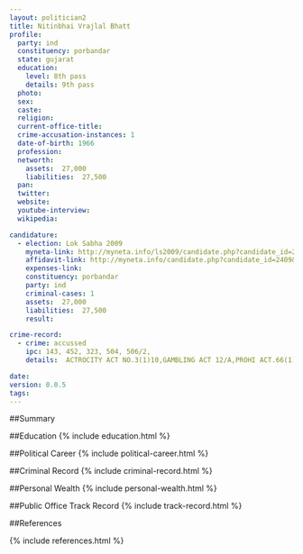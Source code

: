 ```yaml
---
layout: politician2
title: Nitinbhai Vrajlal Bhatt
profile: 
  party: ind
  constituency: porbandar
  state: gujarat
  education: 
    level: 8th pass
    details: 9th pass
  photo: 
  sex: 
  caste: 
  religion: 
  current-office-title: 
  crime-accusation-instances: 1
  date-of-birth: 1966
  profession: 
  networth: 
    assets:  27,000
    liabilities:  27,500
  pan: 
  twitter: 
  website: 
  youtube-interview: 
  wikipedia: 

candidature: 
  - election: Lok Sabha 2009
    myneta-link: http://myneta.info/ls2009/candidate.php?candidate_id=2409
    affidavit-link: http://myneta.info/candidate.php?candidate_id=2409&scan=original
    expenses-link: 
    constituency: porbandar 
    party: ind
    criminal-cases: 1
    assets:  27,000
    liabilities:  27,500
    result:  

crime-record: 
  - crime: accussed
    ipc: 143, 452, 323, 504, 506/2,
    details:  ACTROCITY ACT NO.3(1)10,GAMBLING ACT 12/A,PROHI ACT.66(1)B. CASE NO.:- 457/08AS PER GAMBLING ACT,  SECTION 4-5. CASE AT JUDI. FIRST CLASS MAGI. COURT, RANAVAV. CASE NO.:- I116/02, II14/03, II35/03, II13/04, II51/04, II63/04, III156/04, II16/06, II64/08. ALL CASES ARE PENDING.    

date: 
version: 0.0.5
tags: 
---
```

##Summary


##Education
{% include education.html %}


##Political Career
{% include political-career.html %}


##Criminal Record
{% include criminal-record.html %}


##Personal Wealth
{% include personal-wealth.html %}


##Public Office Track Record
{% include track-record.html %}


##References


{% include references.html %}